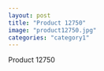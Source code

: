 ```yaml
---
layout: post
title: "Product 12750"
image: "product12750.jpg"
categories: "category1"
---
```

Product 12750
